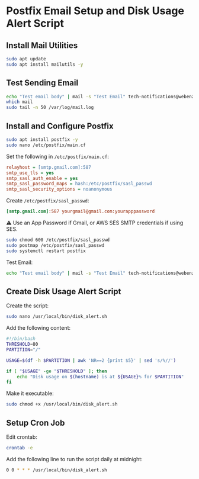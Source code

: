 # Postfix Email Setup and Disk Usage Alert Script

## Install Mail Utilities

``` bash
sudo apt update
sudo apt install mailutils -y
```

## Test Sending Email

``` bash
echo "Test email body" | mail -s "Test Email" tech-notifications@webenza.com
which mail
sudo tail -n 50 /var/log/mail.log
```

## Install and Configure Postfix

``` bash
sudo apt install postfix -y
sudo nano /etc/postfix/main.cf
```

Set the following in `/etc/postfix/main.cf`:

``` ini
relayhost = [smtp.gmail.com]:587
smtp_use_tls = yes
smtp_sasl_auth_enable = yes
smtp_sasl_password_maps = hash:/etc/postfix/sasl_passwd
smtp_sasl_security_options = noanonymous
```

Create `/etc/postfix/sasl_passwd`:

``` ini
[smtp.gmail.com]:587 yourgmail@gmail.com:yourapppassword
```

⚠️ Use an App Password if Gmail, or AWS SES SMTP credentials if using
SES.

``` bash
sudo chmod 600 /etc/postfix/sasl_passwd
sudo postmap /etc/postfix/sasl_passwd
sudo systemctl restart postfix
```

Test Email:

``` bash
echo "Test email body" | mail -s "Test Email" tech-notifications@webenza.com
```

## Create Disk Usage Alert Script

Create the script:

``` bash
sudo nano /usr/local/bin/disk_alert.sh
```

Add the following content:

``` bash
#!/bin/bash
THRESHOLD=80
PARTITION="/"

USAGE=$(df -h $PARTITION | awk 'NR==2 {print $5}' | sed 's/%//')

if [ "$USAGE" -ge "$THRESHOLD" ]; then
    echo "Disk usage on $(hostname) is at ${USAGE}% for $PARTITION"     | mail -s "EC2 Disk Alert: $(hostname)" your-email@example.com
fi
```

Make it executable:

``` bash
sudo chmod +x /usr/local/bin/disk_alert.sh
```

## Setup Cron Job

Edit crontab:

``` bash
crontab -e
```

Add the following line to run the script daily at midnight:

``` bash
0 0 * * * /usr/local/bin/disk_alert.sh
```
